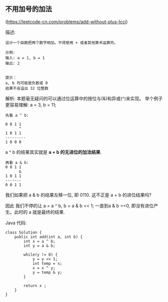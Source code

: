 ## 不用加号的加法
(https://leetcode-cn.com/problems/add-without-plus-lcci)

描述:
```
设计一个函数把两个数字相加。不得使用 + 或者其他算术运算符。

示例:
输入: a = 1, b = 1
输出: 2
 

提示：
a, b 均可能是负数或 0
结果不会溢出 32 位整数

```
解析:
本题毫无疑问的可以通过位运算中的按位与(&)和异或(^)来实现。
举个例子更容易理解: a = 3, b = 11;
```
先看 a ^ b:

0 0 1 1
      ^
1 0 1 1
---------
1 0 0 0
```
a ^ b 的结果其实就是 **a + b 的无进位的加法结果**.
```
再看 a & b:
0 0 1 1
      &
1 0 1 1
-------
0 0 1 1
```
我们如果把 a & b 的结果左移一位, 即 0110. 这不正是 a + b 的进位结果吗?

因此 我们不停的让 a = a ^ b, b = a & b << 1;
一直到a & b ==0, 即没有进位产生。此时的 a 就是最终的结果.

Java 代码:
```
class Solution {
    public int add(int a, int b) {
        int x = a ^ b;
        int y = a & b;
        
        while(y != 0) {
            y = y << 1;
            int temp = x;
            x = x ^ y;
            y = temp & y;
        }

        return x ;
    }
}
```
